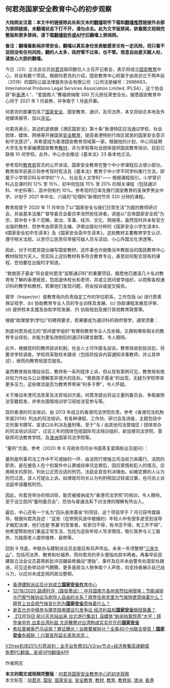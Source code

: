  <h2>何君尧国家安全教育中心的初步观察</h2> <p class="notice"><b>大陆网友注意：本文中的链接除此处和文末的<a href="https://github.com/bannedbook/fanqiang" >翻墙</a>软件下载和<a href="https://github.com/killgcd/justmysocks/blob/master/README.md">翻墙推荐</a>链接外全部为禁网链接，未翻墙状态下打不开，请勿点击。此为文字版禁闻，欲看图文视频完整版和更多禁闻，请下载<a href="https://github.com/bannedbook/fanqiang">翻墙软件或APP</a>后翻墙上禁闻网。</p><p>备注：翻墙看新闻非常安全，翻墙以真实身份发表敏感言论有一定风险，但只看不说则没有任何风险，翻的人太多，政府管不过来，也不管。信息自由是天赋人权，请放心大胆的翻墙。</b></p>  <div class="entry">  <p>今日（23）立法会议员<a href="https://www.bannedbook.org/bnews/tag/%E4%BD%95%E5%90%9B%E5%B0%A7/" class="st_tag internal_tag" rel="tag" title="标签 何君尧 下的日志">何君尧</a>联同数位人士召开记者会，表示将成立<a href="https://www.bannedbook.org/bnews/tag/%E5%9B%BD%E5%AE%89/" class="st_tag internal_tag" rel="tag" title="标签 国安 下的日志">国安</a><a href="https://www.bannedbook.org/bnews/tag/%e6%95%99%e8%82%b2/" class="st_tag internal_tag" rel="tag" title="标签 教育 下的日志">教育</a>中心，并设有数个项目。根据何君尧的介绍，国安教育中心附属于由其创立于两年前（2018）的国际公益法律服务协会有限公司（公司注册编号：2686683，International Probono Legal Services Association Limited, IPLSA），这个协会获“新<a href="https://www.bannedbook.org/bnews/tag/%e9%a6%99%e6%b8%af/" class="st_tag internal_tag" rel="tag" title="标签 香港 下的日志">香港</a>人”、“爱国商人”曹福顺捐赠 300 万元担任荣誉会长。据悉国安教育中心将于 2021 年 1 月装修，并争取于 1 月底开幕。</p> <p>何君尧的部署包括了<a href="https://www.bannedbook.org/bnews/tag/%e5%9b%bd%e5%ae%b6%e5%ae%89%e5%85%a8/" class="st_tag internal_tag" rel="tag" title="标签 国家安全 下的日志">国家安全</a>、国安教育、通识，及司法界，本文将综合本地及外地媒体报导，加以<span class='wp_keywordlink_affiliate'><a href="https://www.bannedbook.org/bnews/comments/" title="新闻评论" target="_blank">评论</a></span>。</p> <p>何君尧表示，其动机是根据《港区国安法》第十条“香港特区应当通过学校、社会团体、媒体、网络等开展国家<a href="https://www.bannedbook.org/bnews/tag/%E5%AE%89%E5%85%A8%E6%95%99%E8%82%B2/" class="st_tag internal_tag" rel="tag" title="标签 安全教育 下的日志">安全教育</a>，提高香港特别行政区居民的国家安全意识和守法意识”，并希望成为香港国安教育领域第一家。根据他的计划，中心将延聘大学生及专家编撰国安教育<a href="https://www.bannedbook.org/bnews/tag/%E6%95%99%E6%9D%90/" class="st_tag internal_tag" rel="tag" title="标签 教材 下的日志">教材</a>，并为学校等社会团体提供国民教育培训，目前已联络 10 间学校。此外，中心亦会推动《基本法》23 条本地立法。</p> <p>参考现时<a href="https://www.bannedbook.org/bnews/tag/%E6%95%99%E8%82%B2%E5%B1%80/" class="st_tag internal_tag" rel="tag" title="标签 教育局 下的日志">教育局</a>官员的公开讲话，国家安全教育在整个中小学课程应占很小部分。教育局早前表示将参考现时宪法及《基本法》教育于中小学不同学科推行方法，即属于小学常识科与中学的“个人、社会及人文学科”—— 根据课程指引，小学常识科占总课时的 12% 至 15%、初中则包括 15% 至 20% 的相关课程（包括通识科、中史科等）、高中则有约 10%。参考现时已率先推行国安教育的圣保罗男女中学，计划于 2021 年中五、六级的“伦理科”新增四节共 320 分钟的课程。</p> <p>教育局曾于 2020 年 11 月举办了以“国家安全与我们日常生活”为题的教师研讨会，并由基本法推广督导委员会委员李浩然担任讲者。讲座以“总体国家安全观”为宗，其中有十多个范畴，政治、军事、经济、文化、网络等。虽然现时并未有官方出版的教材，但参考由周家亮主编、济南出版社付梓的《国家安全小学生读本》、《国家安全初中生读本》及《国家安全高中生读本》，这些教材主要教育学生认识、遵守相关法规，以至尽公民责任举报可疑人员与活动、小心外国文化渗透等。</p>  <p>因此，对于何君尧提出编写国安教材，这件事也许就像当年教联会的国民教育中心教材般惊为天人，但实际上这份教材有多符合教育专业，甚至如何配合现有的课程，恐怕要在出版时才知道。</p> <p>“救救孩子基金”将会是何君尧“监察通识科”的重要项目，据悉他已邀请几十名对教育有了解的香港居民，包括退休校长和老师，并成立民间督学组织，以观察各校通识科的教学和教材。若果他们发现问题，将会投诉或提交报告。</p> <p>督学（Inspector）是教育局内负责指定工作的学位职系，工作包括 (a) 进行质素保证视学、(b) 协助教育专业人员的专业训练及发展、(c) 协助课程发展及评审、(d) 提供校本支援及协助学校发展、(f) 协助规划及推行其他教育政策等。</p> <p>根据“助理督学(学位)”的聘用要求，若果要成为通识科的政府督学，通常须要：</p> <p>到底何君尧成立的“民间督学组织”有哪些教育专业人员坐镇，又拥有哪些相关的教育专业经验，并能为更名改制后的通识科建言献策，令人期待。</p>  <p>此外，根据现时的教师投诉机制，社会人士可作匿名投诉。教育局收到投诉后，将要求学校调查。学校将采取校本跟进（包括将投诉内容通知涉事教师，并让其申述），继而向教育局提交报告。</p> <p>虽然教育局处理投诉后，教师有一系列程序上诉，但从现有案例可见，教育局有绝对权力作出与公众理解差异很大的惩处。“救救孩子基金”的出现，无疑为学校带来更多压力，这些做法是否为教育界带来“利多于弊”，令人怀疑。</p> <p>关于推动本港司法改革及法官培训方面，何君尧提出将设立量刑委员会、争取废除法官戴假发，并举办国情培训学习班给法官参与等。</p> <p>现时香港的司法培训，由 2013 年成立的香港司法学院负责。参考《香港司法机构年报2019》列出的司法培训，有各种课程、工作坊、研讨会及讲座，主题包括中文判案书撰写、宣读口头判决及量刑等。至于“与 / 由其他司法管辖区 / 团体举办的司法培训活动”，过去三年的团体包括国际司法培训组织、新加坡司法学院、英联邦司法教育学院，及<a href="https://www.bannedbook.org/bnews/tag/%e6%be%b3%e6%b4%b2/" class="st_tag internal_tag" rel="tag" title="标签 澳洲 下的日志">澳洲</a>国家司法学院等。</p> <p>“量刑”方面，参考〈2020 年 6 月政务司司长书面答复葛珮帆议员提问〉：</p>  <p>量刑是刑事司法工作中不可或缺的一环，由法院行使独立司法权力来履行。法院的职责，是在被告人在个别案件中认罪或经审讯定罪后，因应案情和犯人的情况，应用相关的原则，判处公正而合适的刑罚。法庭会宣告判决理由。如被定罪的人认为刑罚过高，该人可提出上诉。如律政司司长认为判刑明显过轻或过重，也可向上诉法庭申请覆核刑罚。</p> <p>因此，何君尧举办的培训班，能否被接纳成为“香港司法学院”的培训，令人期待。至于设立民间“量刑委员会”，恐怕与普通法系下对法律的理解有所出入。</p> <p>最后，中心还有一个名为“回头是岸基金”的项目，这个项目早于 7 月已获传媒报导。根据何君尧自述：“这些（在修例风波中被捕的）年轻人中有很多是受到误导才触犯法律，他们也是‘黑暴’的受害者，有家归不得，有书念不得，有工开不得”，他希望帮助他们重返正常生活，包括为这些年轻人写求情信，吸引其参与义工服务，为独居老人提供维修、装修等。</p> <p>回到 9 月底，中联办与建制派议员会面后有风声传出，未来一年须整顿“<span class='wp_keywordlink'><a href="https://www.bannedbook.org/forum11/topic333.html" title="禁片：民族主义和三座大山" target="_blank">三座大山</a></span>”，包括司法界、教育和社福界，而何君尧的矛头便指向其中两者。再看早前民建联立法会议员葛珮帆批评店舖装修煽动“港独”，事件及后并未由警务处国安处跟进，可见这些举动杀气腾腾，更多是政治人物争取个人声势，向支持者展示自己战斗力，以应对未成定局的政治整顿。</p> <ul class='op-related-articles' title='相关阅读'> <li><a href='https://www.bannedbook.org/bnews/ssgc/20201223/1453674.html' target='_blank'>香港建制派议员计划成立<b>国家安全</b>教育中心</a></li> <li><a href='https://www.bannedbook.org/bnews/bannedvideo/20201218/1453612.html' target='_blank'>12/18/2020 路德时评（路安墨谈）：中共国南方各地突然拉闸限电；节能减排与巴黎气候协议与剥夺人自由的关系？拜登任命克里为气候特使意味着什么？拜登上台会把气候变化列为<b>国家安全</b>意味着什么？</a></li> <li><a href='https://www.bannedbook.org/bnews/headline/20201223/1453051.html' target='_blank'>是否允许中俄参与捷克核电建设引发争议 经济利益和<b>国家安全</b>孰轻孰重？</a></li> <li><a href='https://www.bannedbook.org/bnews/bannedvideo/20201219/1450971.html' target='_blank'>【12月19日 挺川灭共站出来 台北游行集会】自媒体“新闻拍案惊奇”大宇：拜登亲中共 出卖台湾利益 大选舞弊对台湾构成实实在在的<b>国家安全</b></a></li> <li><a href='https://www.bannedbook.org/bnews/cbnews/20201218/1450252.html' target='_blank'>希拉里被奥巴马设局？罪证曝光！谷歌要被拆分？全美40个州联合提告！<b>国家安全</b>有威胁 ！川普宣布延长紧急状态；</a></li> </ul> <p class="texttj"> <a href="https://github.com/bannedbook/fanqiang/wiki/V2ray%E6%9C%BA%E5%9C%BA" target="_blank">V2free机场25%引荐返利：全平台免费SS/V2ray节点+经济套餐高速翻墙</a><br/> <a href="https://github.com/bannedbook/fanqiang/wiki/%E7%A6%81%E9%97%BB%E7%BD%91%E5%AE%89%E5%8D%93%E7%BF%BB%E5%A2%99%E6%96%B0%E9%97%BBAPP" target="_blank">免费PC翻墙、安卓VPN翻墙APP</a></p><p>作者网志</p> <a name='sharetosocial'></a>       <div><b>本文的图文或视频完整版</b>：<a href='https://www.bannedbook.org/bnews/comments/20201224/1454098.html'>何君尧国家安全教育中心的初步观察</a></div>  </div><!--END ENTRY--> <div class="postfooter"> <div>本文标签：<a href="https://www.bannedbook.org/bnews/tag/%E4%BD%95%E5%90%9B%E5%B0%A7/" rel="tag">何君尧</a>, <a href="https://www.bannedbook.org/bnews/tag/%E5%9B%BD%E5%AE%89/" rel="tag">国安</a>, <a href="https://www.bannedbook.org/bnews/tag/%e5%9b%bd%e5%ae%b6%e5%ae%89%e5%85%a8/" rel="tag">国家安全</a>, <a href="https://www.bannedbook.org/bnews/tag/%E5%AE%89%E5%85%A8%E6%95%99%E8%82%B2/" rel="tag">安全教育</a>, <a href="https://www.bannedbook.org/bnews/tag/%E6%95%99%E6%9D%90/" rel="tag">教材</a>, <a href="https://www.bannedbook.org/bnews/tag/%e6%95%99%e8%82%b2/" rel="tag">教育</a>, <a href="https://www.bannedbook.org/bnews/tag/%E6%95%99%E8%82%B2%E5%B1%80/" rel="tag">教育局</a>, <a href="https://www.bannedbook.org/bnews/tag/%e6%be%b3%e6%b4%b2/" rel="tag">澳洲</a>, <a href="https://www.bannedbook.org/bnews/tag/%e9%a6%99%e6%b8%af/" rel="tag">香港</a></div>  </div><!--END POSTFOOTER--> 